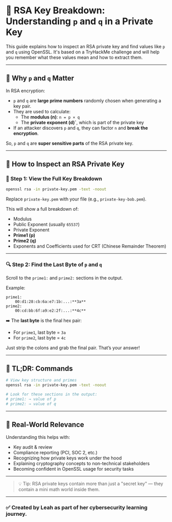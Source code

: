 # 🔐 RSA Key Breakdown: Understanding `p` and `q` in a Private Key

This guide explains how to inspect an RSA private key and find values like `p` and `q` using OpenSSL. It's based on a TryHackMe challenge and will help you remember what these values mean and how to extract them.

---

## 📌 Why `p` and `q` Matter

In RSA encryption:

- `p` and `q` are **large prime numbers** randomly chosen when generating a key pair.
- They are used to calculate:
  - The **modulus (n)**: `n = p × q`
  - The **private exponent (d)`**, which is part of the private key
- If an attacker discovers `p` and `q`, they can factor `n` and **break the encryption**.

So, `p` and `q` are **super sensitive parts** of the RSA private key.

---

## 🧪 How to Inspect an RSA Private Key

### 🔧 Step 1: View the Full Key Breakdown

```bash
openssl rsa -in private-key.pem -text -noout
```

Replace `private-key.pem` with your file (e.g., `private-key-bob.pem`).

This will show a full breakdown of:
- Modulus
- Public Exponent (usually `65537`)
- Private Exponent
- **Prime1 (p)**
- **Prime2 (q)**
- Exponents and Coefficients used for CRT (Chinese Remainder Theorem)

---

### 🔍 Step 2: Find the Last Byte of `p` and `q`

Scroll to the `prime1:` and `prime2:` sections in the output.

Example:
```
prime1:
    00:d1:28:cb:6a:e7:1b:...:**3a**
prime2:
    00:cd:bb:6f:a9:e2:2f:...:**4c**
```

➡️ The **last byte** is the final hex pair:
- For `prime1`, last byte = `3a`
- For `prime2`, last byte = `4c`

Just strip the colons and grab the final pair. That’s your answer!

---

## 🧠 TL;DR: Commands

```bash
# View key structure and primes
openssl rsa -in private-key.pem -text -noout

# Look for these sections in the output:
# prime1: → value of p
# prime2: → value of q
```

---

## 🧩 Real-World Relevance

Understanding this helps with:

- Key audit & review
- Compliance reporting (PCI, SOC 2, etc.)
- Recognizing how private keys work under the hood
- Explaining cryptography concepts to non-technical stakeholders
- Becoming confident in OpenSSL usage for security tasks

---

> 💡 Tip: RSA private keys contain more than just a "secret key" — they contain a mini math world inside them.

---

### ✅ Created by Leah as part of her cybersecurity learning journey.
